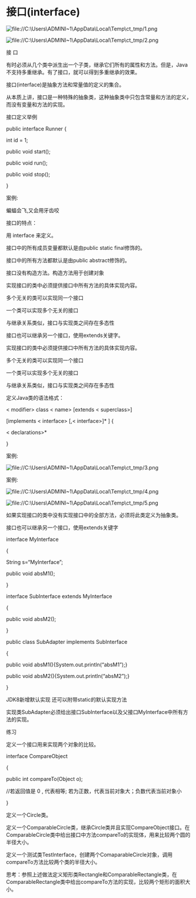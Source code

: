 # 接口(interface)

![file://C:\Users\ADMINI~1\AppData\Local\Temp\ct_tmp/1.png](assets/clip_image001-1548162424941.png)

![file://C:\Users\ADMINI~1\AppData\Local\Temp\ct_tmp/2.png](assets/clip_image001-1548162430819.png)

接 口

 

有时必须从几个类中派生出一个子类，继承它们所有的属性和方法。但是，Java不支持多重继承。有了接口，就可以得到多重继承的效果。

接口(interface)是抽象方法和常量值的定义的集合。

从本质上讲，接口是一种特殊的抽象类，这种抽象类中只包含常量和方法的定义，而没有变量和方法的实现。

接口定义举例

public interface Runner {

int id = 1;

public void start();

public void run();

public void stop();

}

 

 

案例:

蝙蝠会飞,又会用牙齿咬

 

接口的特点：

用 interface 来定义。

接口中的所有成员变量都默认是由public static final修饰的。

接口中的所有方法都默认是由public abstract修饰的。

接口没有构造方法。构造方法用于创建对象

实现接口的类中必须提供接口中所有方法的具体实现内容。 

多个无关的类可以实现同一个接口

一个类可以实现多个无关的接口

与继承关系类似，接口与实现类之间存在多态性

接口也可以继承另一个接口，使用extends关键字。

实现接口的类中必须提供接口中所有方法的具体实现内容。 

多个无关的类可以实现同一个接口

一个类可以实现多个无关的接口

与继承关系类似，接口与实现类之间存在多态性

 

 

定义Java类的语法格式：

< modifier> class < name> [extends < superclass>]

[implements < interface> [,< interface>]* ] {

< declarations>*

}

 

案例: 

![file://C:\Users\ADMINI~1\AppData\Local\Temp\ct_tmp/3.png](assets/clip_image001-1548162490186.png)

案例:

![file://C:\Users\ADMINI~1\AppData\Local\Temp\ct_tmp/4.png](assets/clip_image001-1548162504834.png)

![file://C:\Users\ADMINI~1\AppData\Local\Temp\ct_tmp/5.png](assets/clip_image001-1548162510779.png)

如果实现接口的类中没有实现接口中的全部方法，必须将此类定义为抽象类。 

接口也可以继承另一个接口，使用extends关键字

interface MyInterface

{

String s=“MyInterface”;

public void absM1();

}

interface SubInterface extends MyInterface

{

public void absM2();

}

public class SubAdapter implements SubInterface

{

public void absM1(){System.out.println(“absM1”);}

public void absM2(){System.out.println(“absM2”);}

}

 

 

 JDK8新增默认实现 还可以附带static的默认实现方法





实现类SubAdapter必须给出接口SubInterface以及父接口MyInterface中所有方法的实现。

 

练习

 

定义一个接口用来实现两个对象的比较。

interface CompareObject

{

public int compareTo(Object o); 

//若返回值是 0 , 代表相等; 若为正数，代表当前对象大；负数代表当前对象小

}

定义一个Circle类。

定义一个ComparableCircle类，继承Circle类并且实现CompareObject接口。在ComparableCircle类中给出接口中方法compareTo的实现体，用来比较两个圆的半径大小。

定义一个测试类TestInterface，创建两个ComaparableCircle对象，调用compareTo方法比较两个类的半径大小。

思考：参照上述做法定义矩形类Rectangle和ComparableRectangle类，在ComparableRectangle类中给出compareTo方法的实现，比较两个矩形的面积大小。